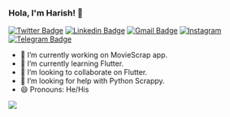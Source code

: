 ### Hola, I'm Harish! 👋

[![Twitter Badge](https://img.shields.io/badge/-@Harish95668-1ca0f1?style=flat-square&labelColor=1ca0f1&logo=twitter&logoColor=white&link=https://twitter.com/Harish95668)](https://twitter.com/Harish95668)
[![Linkedin Badge](https://img.shields.io/badge/-Harish.-blue?style=flat-square&logo=Linkedin&logoColor=white&link=https://www.linkedin.com/in/harish-907679191/)](https://www.linkedin.com/in/harish-907679191/)
[![Gmail Badge](https://img.shields.io/badge/-warriorharish95668@gmail.com-c14438?style=flat-square&logo=Gmail&logoColor=white&link=mailto:warriorharish95668@gmail.com)](mailto:warriorharish95668@gmail.com)
[![Instagram](https://img.shields.io/badge/-harishwarrior-c13584?style=flat&labelColor=c13584&logo=instagram&logoColor=white)](https://www.instagram.com/harishwarrior/)
[![Telegram Badge](https://img.shields.io/badge/-Harishwarrior.-grey?style=flat-square&logo=Telegram&logoColor=white&link=https://t.me/Harishwarrior)](https://t.me/Harishwarrior)


- 🔭 I’m currently working on MovieScrap app.
- 🌱 I’m currently learning Flutter.
- 👯 I’m looking to collaborate on Flutter.
- 🤔 I’m looking for help with Python Scrappy.
- 😄 Pronouns: He/His


<img src="https://github-readme-stats.vercel.app/api?username=Harishwarrior&&show_icons=true">
